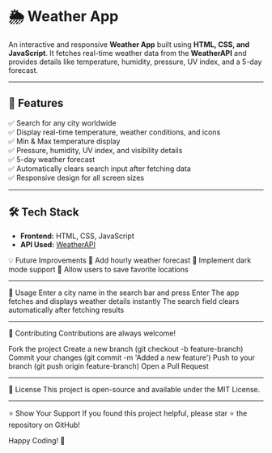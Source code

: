 # 🌦️ Weather App

An interactive and responsive **Weather App** built using **HTML, CSS, and JavaScript**. It fetches real-time weather data from the **WeatherAPI** and provides details like temperature, humidity, pressure, UV index, and a 5-day forecast.


---

## 🚀 Features

✅ Search for any city worldwide  
✅ Display real-time temperature, weather conditions, and icons  
✅ Min & Max temperature display  
✅ Pressure, humidity, UV index, and visibility details  
✅ 5-day weather forecast  
✅ Automatically clears search input after fetching data  
✅ Responsive design for all screen sizes  

---

## 🛠️ Tech Stack

- **Frontend:** HTML, CSS, JavaScript  
- **API Used:** [WeatherAPI](https://www.weatherapi.com/)  

💡 Future Improvements
🔹 Add hourly weather forecast
🔹 Implement dark mode support
🔹 Allow users to save favorite locations

---

🔧 Usage
Enter a city name in the search bar and press Enter
The app fetches and displays weather details instantly
The search field clears automatically after fetching results

---

💖 Contributing
Contributions are always welcome!

Fork the project
Create a new branch (git checkout -b feature-branch)
Commit your changes (git commit -m 'Added a new feature')
Push to your branch (git push origin feature-branch)
Open a Pull Request

---

📜 License
This project is open-source and available under the MIT License.

---

⭐ Show Your Support
If you found this project helpful, please star ⭐ the repository on GitHub!

Happy Coding! 🚀
